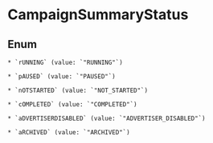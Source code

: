 
# CampaignSummaryStatus

## Enum


    * `rUNNING` (value: `"RUNNING"`)

    * `pAUSED` (value: `"PAUSED"`)

    * `nOTSTARTED` (value: `"NOT_STARTED"`)

    * `cOMPLETED` (value: `"COMPLETED"`)

    * `aDVERTISERDISABLED` (value: `"ADVERTISER_DISABLED"`)

    * `aRCHIVED` (value: `"ARCHIVED"`)



